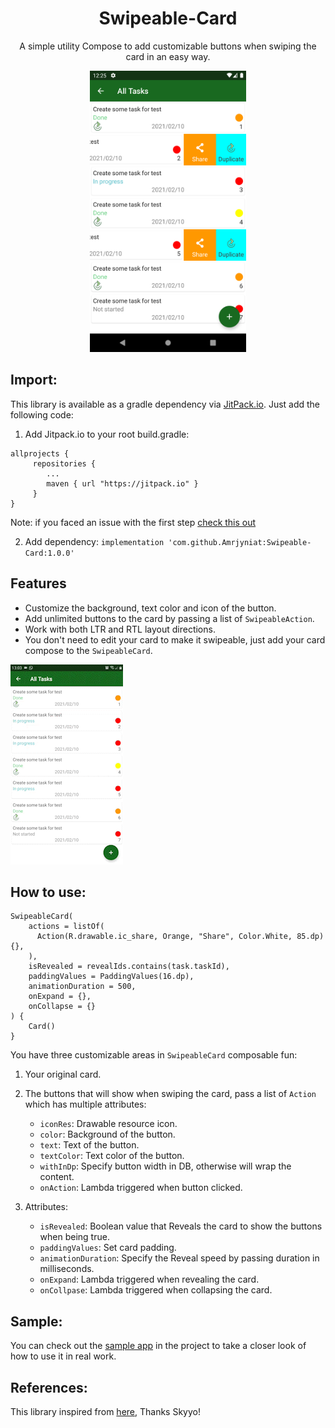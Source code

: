 <h1 align="center">Swipeable-Card</h1>

<p align="center">A simple utility Compose to add customizable buttons when swiping the card in an easy way.</p>




<p align="center">
<img src="https://github.com/Amrjyniat/Swipeable-Card/blob/master/previews/Screenshot.png" width="250" height="450"/>
</p>


## Import:

This library is available as a gradle dependency via [JitPack.io](http://JitPack.io "JitPack.io"). Just add the following code:
1. Add Jitpack.io to your root build.gradle:
```
allprojects {
     repositories {
     	...
     	maven { url "https://jitpack.io" }
     }
}
```
Note: if you faced an issue with the first step [check this out](https://stackoverflow.com/questions/69163511/build-was-configured-to-prefer-settings-repositories-over-project-repositories-b) 

2. Add dependency:
  `implementation 'com.github.Amrjyniat:Swipeable-Card:1.0.0'`


## Features
- Customize the background, text color and icon of the button.
- Add unlimited buttons to the card by passing a list of `SwipeableAction`.
- Work with both LTR and RTL layout directions.
- You don't need to edit your card to make it swipeable, just add your card compose to the `SwipeableCard`.

![Alt Text](https://github.com/Amrjyniat/Swipeable-Card/blob/master/previews/video.gif)

## How to use:
	SwipeableCard(
		actions = listOf(
		  Action(R.drawable.ic_share, Orange, "Share", Color.White, 85.dp){},
		),
		isRevealed = revealIds.contains(task.taskId),
		paddingValues = PaddingValues(16.dp),
		animationDuration = 500,
		onExpand = {},
		onCollapse = {}
	) { 
		Card() 
	}

You have three customizable areas in `SwipeableCard` composable fun:
1. Your original card.

2. The buttons that will show when swiping the card, pass a list of `Action` which has multiple attributes:
	- `iconRes`: Drawable resource icon.
	- `color`: Background of the button.
	- `text`: Text of the button.
	- `textColor`: Text color of the button.
	- `withInDp`: Specify button width in DB, otherwise will wrap the content. 
	- `onAction`: Lambda triggered when button clicked. 

3. Attributes:
	- `isRevealed`: Boolean value that Reveals the card to show the buttons when being true.
	- `paddingValues`: Set card padding.
	- `animationDuration`: Specify the Reveal speed by passing duration in milliseconds. 
	- `onExpand`:  Lambda triggered when revealing the card.
	- `onCollpase`:  Lambda triggered when collapsing the card.

## Sample:

You can check out the [sample app](https://github.com/Amrjyniat/Swipeable-Card/tree/master/app/src/main "sample app") in the project to take a closer look of how to use it in real work.

## References:
This library inspired from [here](https://proandroiddev.com/swipe-to-reveal-in-jetpack-compose-6ffa8928a4c2), Thanks Skyyo!
